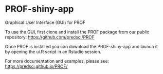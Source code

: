 # PROF-shiny-app
 Graphical User Interface (GUI) for PROF
 
 To use the GUI, first clone and install the PROF package from our public repository: https://github.com/predsci/PROF
 
 Once PROF is installed you can download the PROF-shiny-app and launch it by opening the ui.R script in an Rstudio session.
 
 For more documentation and examples, please see: https://predsci.github.io/PROF/
 
 
 
 
